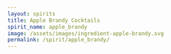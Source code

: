 ```yaml
---
layout: spirits
title: Apple Brandy Cocktails
spirit_name: apple_brandy
image: /assets/images/ingredient-apple-brandy.svg
permalink: /spirit/apple_brandy/
---
```

